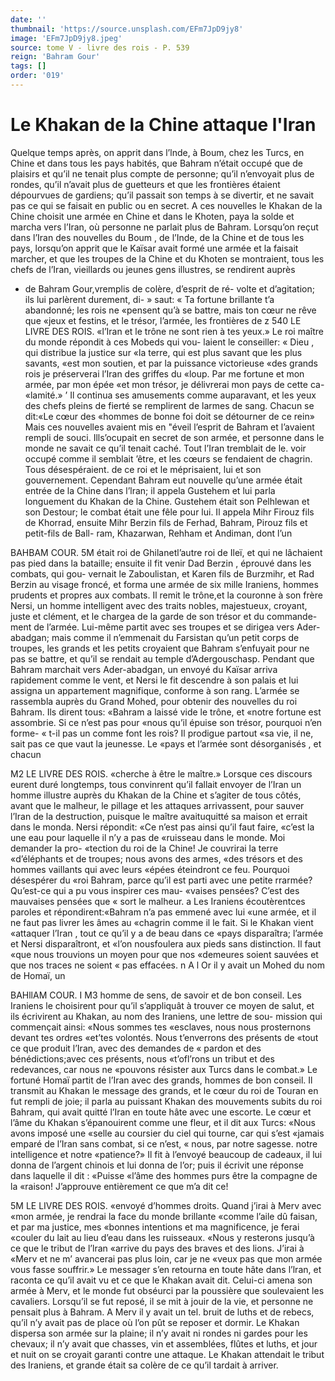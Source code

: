 ```yaml
---
date: ''
thumbnail: 'https://source.unsplash.com/EFm7JpD9jy8'
image: 'EFm7JpD9jy8.jpeg'
source: tome V - livre des rois - P. 539
reign: 'Bahram Gour'
tags: []
order: '019'
---
```


# Le Khakan de la Chine attaque l'Iran

Quelque temps après, on apprit dans l’lnde, à
Boum, chez les Turcs, en Chine et dans tous les pays habités, que Bahram n’était occupé que de
plaisirs et qu’il ne tenait plus compte de personne; qu’il n’envoyait plus de rondes, qu’il n’avait plus de
guetteurs et que les frontières étaient dépourvues de gardiens; qu’il passait son temps à se divertir, et ne savait pas ce qui se faisait en public ou en secret. A ces nouvelles le Khakan de la Chine choisit une armée en Chine et dans le Khoten, paya la solde et marcha vers l’Iran, où personne ne parlait plus de Bahram.
Lorsqu’on reçut dans l’Iran des nouvelles du Boum ,
de l’Inde, de la Chine et de tous les pays, lorsqu’on
apprit que le Kaïsar avait formé une armée et la
faisait marcher, et que les troupes de la Chine et du Khoten se montraient, tous les chefs de l’Iran, vieillards ou jeunes gens illustres, se rendirent auprès

- de Bahram Gour,vremplis de colère, d’esprit de ré- volte et d’agitation; ils lui parlèrent durement, di- » saut: « Ta fortune brillante t’a abandonné; les rois ne «pensent qu’à se battre, mais ton cœur ne rêve que «jeux et festins, et le trésor, l’armée, les frontières de
  z
  540 LE LIVRE DES ROIS. «l’Iran et le trône ne sont rien à tes yeux.» Le roi
  maître du monde répondit à ces Mobeds qui vou-
  laient le conseiller: « Dieu , qui distribue la justice sur
  «la terre, qui est plus savant que les plus savants,
  «est mon soutien, et par la puissance victorieuse «des grands rois je préserverai l’Iran des griffes du
  «loup. Par me fortune et mon armée, par mon épée «et mon trésor, je délivrerai mon pays de cette ca-
  «lamité.» ’
  Il continua ses amusements comme auparavant,
  et les yeux des chefs pleins de fierté se remplirent de larmes de sang. Chacun se dit:«Le cœur des «hommes de bonne foi doit se détourner de ce rein»
  Mais ces nouvelles avaient mis en "éveil l’esprit de Bahram et l’avaient rempli de souci. Ills’ocupait en secret de son armée, et personne dans le monde ne savait ce qu’il tenait caché. Tout l’Iran tremblait
  de le. voir occupé comme il semblait ’être, et les cœurs se fendaient de chagrin. Tous désespéraient.
  de ce roi et le méprisaient, lui et son gouvernement.
  Cependant Bahram eut nouvelle qu’une armée
  était entrée de la Chine dans l’lran; il appela Gustehem et lui parla longuement du Khakan de la Chine. Gustehem était son Pelhlewan et son Destour;
  le combat était une fêle pour lui. Il appela Mihr Firouz fils de Khorrad, ensuite Mihr Berzin fils de Ferhad, Bahram, Pirouz fils et petit-fils de Ball- ram, Khazarwan, Rehham et Andiman, dont l’un

BAHBAM COUR. 5M était roi de Ghilanetl’autre roi de Ileï, et qui ne
lâchaient pas pied dans la bataille; ensuite il fit venir Dad Berzin , éprouvé dans les combats, qui gou-
vernait le Zaboulistan, et Karen fils de Burzmihr, et Rad Berzin au visage froncé, et forma une armée
de six mille Iraniens, hommes prudents et propres aux combats. Il remit le trône,et la couronne à son frère Nersi, un homme intelligent avec des traits nobles, majestueux, croyant, juste et clément, et le chargea de la garde de son trésor et du commande- ment de l’armée. Lui-même partit avec ses troupes
et se dirigea vers Ader-abadgan; mais comme il n’emmenait du Farsistan qu’un petit corps de
troupes, les grands et les petits croyaient que Bahram s’enfuyait pour ne pas se battre, et qu’il
se rendait au temple d’Adergouschasp.
Pendant que Bahram marchait vers Ader-abadgan, un envoyé du Kaïsar arriva rapidement comme le vent, et Nersi le fit descendre à son palais et lui assigna un appartement magnifique, conforme à son rang. L’armée se rassembla auprès du Grand Mohed, pour obtenir des nouvelles du roi Bahram. Ils dirent tous: «Bahram a laissé vide le trône, et «notre fortune est assombrie. Si ce n’est pas pour «nous qu’il épuise son trésor, pourquoi n’en forme-
« t-il pas un comme font les rois? Il prodigue partout «sa vie, il ne, sait pas ce que vaut la jeunesse. Le «pays et l’armée sont désorganisés , et chacun

M2 LE LIVRE DES ROIS. «cherche à être le maître.» Lorsque ces discours
eurent duré longtemps, tous convinrent qu’il fallait envoyer de l’Iran un homme illustre auprès du Khakan de la Chine et s’agiter de tous côtés, avant
que le malheur, le pillage et les attaques arrivassent, pour sauver l’Iran de la destruction, puisque le maître avaituquitté sa maison et errait dans le monda. Nersi répondit: «Ce n’est pas ainsi qu’il faut faire,
«c’est la une eau pour laquelle il n’y a pas de «ruisseau dans le monde. Moi demander la pro- «tection du roi de la Chine! Je couvrirai la terre «d’éléphants et de troupes; nous avons des armes,
«des trésors et des hommes vaillants qui avec leurs «épées éteindront ce feu. Pourquoi désespérer du
«roi Bahram, parce qu’il est parti avec une petite rrarmée? Qu’est-ce qui a pu vous inspirer ces mau- «vaises pensées? C’est des mauvaises pensées que
« sort le malheur. a Les Iraniens écoutèrentces paroles
et répondirent:«Bahram n’a pas emmené avec lui
«une armée, et il ne faut pas livrer les âmes au «chagrin comme il le fait. Si le Khakan vient «attaquer l’Iran , tout ce qu’il y a de beau dans ce
«pays disparaîtra; l’armée et Nersi disparaîtront, et
«l’on nousfoulera aux pieds sans distinction. Il faut
«que nous trouvions un moyen pour que nos «demeures soient sauvées et que nos traces ne soient
« pas effacées. n A l
Or il y avait un Mohed du nom de Homaï, un

BAHllAM COUR. I M3 homme de sens, de savoir et de bon conseil. Les
Iraniens le choisirent pour qu’il s’appliquât à
trouver ce moyen de salut, et ils écrivirent au
Khakan, au nom des Iraniens, une lettre de sou-
mission qui commençait ainsi: «Nous sommes tes
«esclaves, nous nous prosternons devant tes ordres
«et’tes volontés. Nous t’enverrons des présents de
«tout ce que produit l’Iran, avec des demandes de
« pardon et des bénédictions;avec ces présents, nous
«t’ofl’rons un tribut et des redevances, car nous ne
«pouvons résister aux Turcs dans le combat.» Le
fortuné Homaï partit de l’Iran avec des grands,
hommes de bon conseil. Il transmit au Khakan le
message des grands, et le cœur du roi de Touran
en fut rempli de joie; il parla au puissant Khakan
des mouvements subits du roi Bahram, qui avait
quitté l’Iran en toute hâte avec une escorte. Le
cœur et l’âme du Khakan s’épanouirent comme une
fleur, et il dit aux Turcs: «Nous avons imposé une
«selle au coursier du ciel qui tourne, car qui s’est
«jamais emparé de l’Iran sans combat, si ce n’est,
« nous, par notre sagesse. notre intelligence et notre «patience?»
Il fit à l’envoyé beaucoup de cadeaux, il lui donna de l’argent chinois et lui donna de l’or; puis il écrivit une réponse dans laquelle il dit : «Puisse «l’âme des hommes purs être la compagne de la «raison! J’approuve entièrement ce que m’a dit ce!

5M LE LIVRE DES ROIS. «envoyé d’hommes droits. Quand j’irai à Merv avec
«mon armée, je rendrai la face du monde brillante «comme l’aile dû faisan, et par ma justice, mes «bonnes intentions et ma magnificence, je ferai «couler du lait au lieu d’eau dans les ruisseaux. «Nous y resterons jusqu’à ce que le tribut de l’lran «arrive du pays des braves et des lions. J’irai à «Merv et ne m’ avancerai pas plus loin, car je ne «veux pas que mon armée vous fasse souffrir.» Le messager s’en retourna en toute hâte dans l’lran, et raconta ce qu’il avait vu et ce que le Khakan avait dit.
Celui-ci amena son armée à Merv, et le monde
fut obséurci par la poussière que soulevaient les cavaliers. Lorsqu’il se fut reposé, il se mit à jouir
de la vie, et personne ne pensait plus à Bahram. A Merv il y avait un tel. bruit de luths et de rebecs, qu’il n’y avait pas de place où l’on pût se reposer et
dormir. Le Khakan dispersa son armée sur la plaine;
il n’y avait ni rondes ni gardes pour les chevaux; il
n’y avait que chasses, vin et assemblées, flûtes et
luths, et jour et nuit on se croyait garanti contre une attaque. Le Khakan attendait le tribut des Iraniens, et grande était sa colère de ce qu’il tardait
à arriver.
